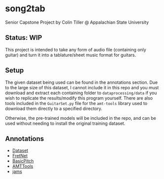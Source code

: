 # song2tab
Senior Capstone Project by Colin Tiller @ Appalachian State University
## Status: **WIP**

This project is intended to take any form of audio file (containing only guitar) and turn it into a tablature/sheet music
format for guitars.


## Setup
The given dataset being used can be found in the annotations section. Due to the large
size of this dataset, I cannot include it in this repo and you must download and extract
each containing folder to `dataprocessing/data` if you wish to replicate the results/modify
this program yourself. There are also tools included in the `GuitarSet.py` file for the
`amt-tools` library used to download them directly to a specified directory.

Otherwise, the pre-trained models will be included in the repo, and can be used without needing
to install the original training dataset.


## Annotations
- [Dataset](https://guitarset.weebly.com/)
- [FretNet](https://arxiv.org/abs/2212.03023)
- [BasicPitch](https://arxiv.org/pdf/2203.09893v2.pdf)
- [AMTTools](https://github.com/cwitkowitz/amt-tools)
- [jams](https://github.com/marl/jams)
